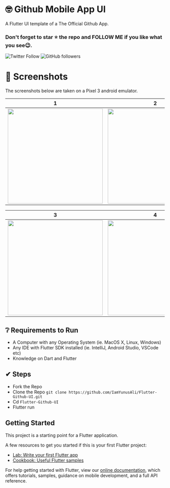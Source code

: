 # 🤓 Github Mobile App UI

A Flutter UI template of a The Official Github App.

### Don't forget to star ⭐ the repo and FOLLOW ME if you like what you see😉.

![Twitter Follow](https://img.shields.io/twitter/follow/IamYunusAli?style=social) ![GitHub followers](https://img.shields.io/github/followers/iamyunusali?style=social) 

# 📸 Screenshots
The screenshots below are taken on a Pixel 3 android emulator.

| 1 | 2|
|------|-------|
|<img src="/screenshots/Home.png" width="300">|<img src="/screenshots/Inbox.png" width="300">|

| 3 | 4|
|------|-------|
|<img src="/screenshots/search.png" width="300">|<img src="/screenshots/Profile.png" width="300">|

## ❔ Requirements to Run 
- A Computer with any Operating System (ie. MacOS X, Linux, Windows)
- Any IDE with Flutter SDK installed (ie. IntelliJ, Android Studio, VSCode etc)
- Knowledge on Dart and Flutter
 
## ✔ Steps 
 + Fork the Repo
 + Clone the Repo `git clone https://github.com/IamYunusAli/Flutter-Github-UI.git`
 + Cd `Flutter-Github-UI`
 + Flutter run
 



## Getting Started

This project is a starting point for a Flutter application.

A few resources to get you started if this is your first Flutter project:

- [Lab: Write your first Flutter app](https://flutter.dev/docs/get-started/codelab)
- [Cookbook: Useful Flutter samples](https://flutter.dev/docs/cookbook)

For help getting started with Flutter, view our
[online documentation](https://flutter.dev/docs), which offers tutorials,
samples, guidance on mobile development, and a full API reference.
